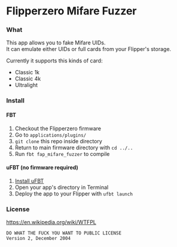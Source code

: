# Flipperzero Mifare Fuzzer

### What
This app allows you to fake Mifare UIDs.  
It can emulate either UIDs or full cards from your Flipper's storage.

Currently it supports this kinds of card:
- Classic 1k
- Classic 4k
- Ultralight

### Install
#### FBT

1. Checkout the Flipperzero firmware
2. Go to `applications/plugins/`
3. `git clone` this repo inside directory
4. Return to main firmware directory with `cd ../..`
5. Run `fbt fap_mifare_fuzzer` to compile

#### uFBT (no firmware required)

1. [Install uFBT](https://pypi.org/project/ufbt/)
2. Open your app's directory in Terminal
3. Deploy the app to your Flipper with `ufbt launch`


### License

https://en.wikipedia.org/wiki/WTFPL

    DO WHAT THE FUCK YOU WANT TO PUBLIC LICENSE
    Version 2, December 2004
